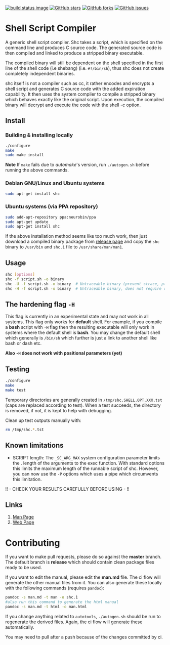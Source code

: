 [![build status image](https://travis-ci.org/neurobin/shc.svg?branch=release)](https://travis-ci.org/neurobin/shc)
[![GitHub stars](https://img.shields.io/github/stars/neurobin/shc.svg)](https://github.com/neurobin/shc/stargazers)
[![GitHub forks](https://img.shields.io/github/forks/neurobin/shc.svg)](https://github.com/neurobin/shc/network)
[![GitHub issues](https://img.shields.io/github/issues/neurobin/shc.svg)](https://github.com/neurobin/shc/issues)

# Shell Script Compiler

A generic shell script compiler. Shc takes a script, which is specified on the command line and produces C source code. The generated source code is then compiled and linked to produce a stripped binary executable.

The compiled binary will still be dependent on the shell specified in the first line of the shell code (i.e shebang) (i.e. `#!/bin/sh`), thus shc does not create completely independent binaries.

shc itself is not a compiler such as cc, it rather encodes and encrypts a shell script and generates C source code with the added expiration capability. It then uses the system compiler to compile a stripped binary which behaves exactly like the original script. Upon execution, the compiled binary will decrypt and execute the code with the shell -c option.

## Install

### Building & installing locally

```bash
./configure
make
sudo make install
```

**Note** If `make` fails due to *automake*'s version, run `./autogen.sh` before running the above commands.

### Debian GNU/Linux and Ubuntu systems

```bash
sudo apt-get install shc
```

### Ubuntu systems (via PPA repository)

```bash
sudo add-apt-repository ppa:neurobin/ppa
sudo apt-get update
sudo apt-get install shc
```

If the above installation method seems like too much work, then just download a compiled binary package from [release page](https://github.com/neurobin/shc/releases/latest) and copy the `shc` binary to `/usr/bin` and `shc.1` file to `/usr/share/man/man1`.

## Usage

```bash
shc [options]
shc -f script.sh -o binary
shc -U -f script.sh -o binary  # Untraceable binary (prevent strace, ptrace etc..)
shc -H -f script.sh -o binary  # Untraceable binary, does not require root (only bourne shell (sh) scripts with no parameter)
```

## The hardening flag `-H`

This flag is currently in an experimental state and may not work in all systems. This flag only works for **default** shell. For example, if you compile a **bash** script with `-H` flag then the resulting executable will only work in systems where the default shell is **bash**. You may change the default shell which generally is `/bin/sh` which further is just a link to another shell like bash or dash etc.

**Also `-H` does not work with positional parameters (yet)**

## Testing

```bash
./configure
make
make test
```

Temporary directories are generally created in `/tmp/shc.SHELL.OPT.XXX.tst` (caps are replaced according to test).
When a test succeeds, the directory is removed, if not, it is kept to help with debugging.

Clean up test outputs manually with:

```bash
rm /tmp/shc.*.tst
```


## Known limitations

- SCRIPT length: The `_SC_ARG_MAX` system configuration parameter limits the .
length of the arguments to the exec function.
  With standard options this limits the maximum length of the runnable script of shc.
  However, you can now use the `-P` options which uses a pipe which circumvents this limitation.


!! - CHECK YOUR RESULTS CAREFULLY BEFORE USING - !!

## Links

1. [Man Page](https://neurobin.github.io/shc/man.html)
2. [Web Page](https://neurobin.github.io/shc)

# Contributing

If you want to make pull requests, please do so against the **master** branch. The default branch is **release** which should contain clean package files ready to be used.

If you want to edit the manual, please edit the **man.md** file.
The ci flow  will generate the other manual files from it.
You can also generate these locally with the following commands (requires `pandoc`):

```bash
pandoc -s man.md -t man -o shc.1
#also run this command to generate the html manual
pandoc -s man.md -t html -o man.html
```

If you change anything related to `autotools`, `./autogen.sh` should be run to regenerate the derived files.
Again, the ci flow will generate these automatically.

You may need to pull after a push because of the changes committed by ci.
